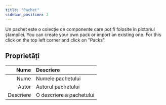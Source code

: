 ```yaml
---
title: "Pachet"
sidebar_position: 2
---
```


Un pachet este o colecție de componente care pot fi folosite în pictoriul ștampilei. You can create your own pack or import an existing one. For this click on the top left corner and click on "Packs".

## Proprietăți

|      Nume | Descriere                |
| ---------:|:------------------------ |
|      Nume | Numele pachetului        |
|     Autor | Autorul pachetului       |
| Descriere | O descriere a pachetului |
